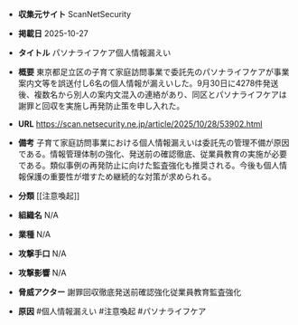 - **収集元サイト**
ScanNetSecurity

- **掲載日**
2025-10-27

- **タイトル**
パソナライフケア個人情報漏えい

- **概要**
東京都足立区の子育て家庭訪問事業で委託先のパソナライフケアが事業案内文等を誤送付し6名の個人情報が漏えいした。9月30日に4278件発送後、複数名から別人の案内文混入の連絡があり、同区とパソナライフケアは謝罪と回収を実施し再発防止策を申し入れた。

- **URL**
https://scan.netsecurity.ne.jp/article/2025/10/28/53902.html

- **備考**
子育て家庭訪問事業における個人情報漏えいは委託先の管理不備が原因である。情報管理体制の強化、発送前の確認徹底、従業員教育の実施が必要である。類似事例の再発防止に向けた監査強化も推奨される。今後も個人情報保護の重要性が増すため継続的な対策が求められる。

- **分類**
[[注意喚起]]

- **組織名**
N/A

- **業種**
N/A

- **攻撃手口**
N/A

- **攻撃影響**
N/A

- **脅威アクター**
謝罪回収徹底発送前確認強化従業員教育監査強化

- **原因**
#個人情報漏えい #注意喚起 #パソナライフケア
